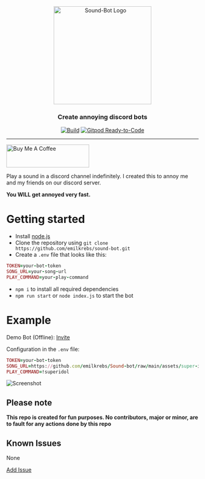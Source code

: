 <div id="logo" align="center">
  <a href="https://github.com/emilkrebs/sound-bot" target="_blank" rel="noopener noreferrer">
	  <img width="256" alt="Sound-Bot Logo" src="https://raw.githubusercontent.com/emilkrebs/Sound-bot/main/logo.svg">
	</a>
  <h3>
    Create annoying discord bots
  </h3>
</div>

<div id="badges" align="center">
  
   [![Build](https://github.com/emilkrebs/sound-bot/actions/workflows/build.yml/badge.svg)](https://github.com/emilkrebs/sound-bot/actions/workflows/build.yml)
   [![Gitpod Ready-to-Code](https://img.shields.io/badge/Gitpod-ready--to--code-blue?logo=gitpod)](https://gitpod.io/#https://github.com/emilkrebs/Sound-bot)

</div>


<hr>

<a href="https://www.buymeacoffee.com/emilkrebs" target="_blank"><img src="https://cdn.buymeacoffee.com/buttons/v2/default-yellow.png" alt="Buy Me A Coffee" style="height: 60px !important;width: 217px !important;" ></a>

Play a sound in a discord channel indefinitely.
I created this to annoy me and my friends on our discord server.

**You WILL get annoyed very fast.**

# Getting started
- Install [node.js](https://nodejs.org/en/)
- Clone the repository using `git clone https://github.com/emilkrebs/sound-bot.git`
- Create a `.env` file that looks like this:
```ruby
TOKEN=your-bot-token
SONG_URL=your-song-url
PLAY_COMMAND=your-play-command
```
- `npm i` to install all required dependencies
- `npm run start` or `node index.js` to start the bot

# Example
Demo Bot (Offline): 
[Invite](https://discord.com/oauth2/authorize?client_id=943570593666719856&permissions=3148288&scope=bot)

Configuration in the `.env` file:
```ruby
TOKEN=your-bot-token
SONG_URL=https://github.com/emilkrebs/Sound-bot/raw/main/assets/super-idol.mp3
PLAY_COMMAND=!superidol
```
![Screenshot](https://user-images.githubusercontent.com/68400102/154546484-ba495a30-9f20-4873-baf2-4541c9ab4987.png)

## Please note
**This repo is created for fun purposes. No contributors, major or minor, are to fault for any actions done by this repo**

## Known Issues

None

[Add Issue](https://github.com/emilkrebs/sound-bot/issues/new)
